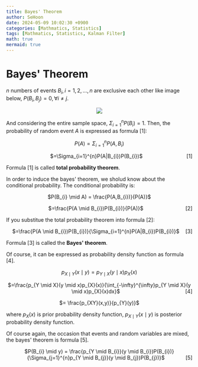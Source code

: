 ```yaml
---
title: Bayes' Theorem
author: SeHoon
date: 2024-05-09 10:02:30 +0900
categories: [Mathmatics, Statistics]
tags: [Mathmatics, Statistics, Kalman Filter]
math: true
mermaid: true
---
```


# Bayes' Theorem

$n$ numbers of events $B_{i}, i=1, 2, ..., n$ are exclusive each other like image below, $P(B_{i}, B_{j})=0, \forall i \neq j$. 

<center>

<img src="https://github.com/csh970605/csh970605.github.io/assets/28240052/25299ac0-9669-48c4-84d2-ff6cb8c8cd98">
</center>

And considering the entire sample space, $\Sigma_{i=1}^{n}P(B_{i})=1$. Then, the probability of random event $A$ is expressed as formula [1]:

<center>

$P(A) = \Sigma_{i=1}^{n}P(A, B_{i})$<br>


<p align="center">
    <span>$=\Sigma_{i=1}^{n}P(A|B_{i})P(B_{i})$</span>
    <span style="float: right;">[1]</span>
</p>

</center>

Formula [1] is called **total probability theorem**.<br>

In order to induce the bayes' theorem, we sholud know about the conditional probability. The conditional probability is:

<center>

$P(B_{i} \mid A) = \frac{P(A,B_{i})}{P(A)}$

<p align="center">
    <span>$=\frac{P(A \mid B_{i})P(B_{i})}{P(A)}$</span>
    <span style="float: right;">[2]</span>
</p>

</center>

If you substitue the total probability theorem into formula [2]:

<p align="center">
    <span>$=\frac{P(A \mid B_{i})P(B_{i})}{\Sigma_{i=1}^{n}P(A|B_{i})P(B_{i})}$</span>
    <span style="float: right;">[3]</span>
</p>

Formula [3] is called the **Bayes' theorem**.<br>

Of course, it can be expressed as probability density function as formula [4].

<center>

$p_{X \mid Y}(x \mid y) = p_{Y \mid X}(y \mid x)p_{X}(x)$

<p align="center">
    <span>$=\frac{p_{Y \mid X}(y \mid x)p_{X}(x)}{\int_{-\infty}^{\infty}p_{Y \mid X}(y \mid x)p_{X}(x)dx}$</span>
    <span style="float: right;">[4]</span>
</p>

$= \frac{p_{XY}(x,y)}{p_{Y}(y)}$

</center>

where $p_{X}(x)$ is prior probability density function, $p_{X \mid Y}(x \mid y)$ is posterior probability density function.

Of course again, the occasion that events and random variables are mixed, the bayes' theorem is formula [5].

<p align="center">
    <span>$P(B_{i} \mid y) = \frac{p_{Y \mid B_{i}}(y \mid B_{i})P(B_{i})}{\Sigma_{j=1}^{n}p_{Y \mid B_{j}}(y \mid B_{j})P(B_{j})}$</span>
    <span style="float: right;">[5]</span>
</p>